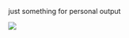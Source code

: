 
just something for personal output

![](https://github.com/Theshyboyer/Knowledge-base/blob/main/dog.PNG)

